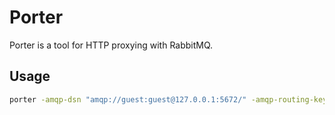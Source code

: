 Porter
======

Porter is a tool for HTTP proxying with RabbitMQ.

Usage
-----

```sh
porter -amqp-dsn "amqp://guest:guest@127.0.0.1:5672/" -amqp-routing-key "rpc"
```